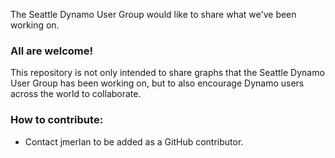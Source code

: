 The Seattle Dynamo User Group would like to share what we've been working on.

### All are welcome!

This repository is not only intended to share graphs that the Seattle Dynamo User Group has been working on,
but to also encourage Dynamo users across the world to collaborate.
  
  ### How to contribute:
  
  - Contact jmerlan to be added as a GitHub contributor.
